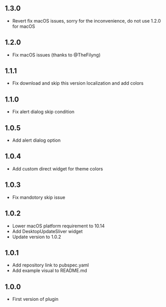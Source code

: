 ## 1.3.0
* Revert fix macOS issues, sorry for the inconvenience, do not use 1.2.0 for macOS

## 1.2.0
* Fix macOS issues (thanks to @TheFilyng)

## 1.1.1

* Fix download and skip this version localization and add colors

## 1.1.0

* Fix alert dialog skip condition

## 1.0.5

* Add alert dialog option

## 1.0.4

* Add custom direct widget for theme colors

## 1.0.3

* Fix mandotory skip issue

## 1.0.2

* Lower macOS platform requirement to 10.14
* Add DesktopUpdateSliver widget
* Update version to 1.0.2

## 1.0.1

* Add repository link to pubspec.yaml
* Add example visual to README.md

## 1.0.0

* First version of plugin
